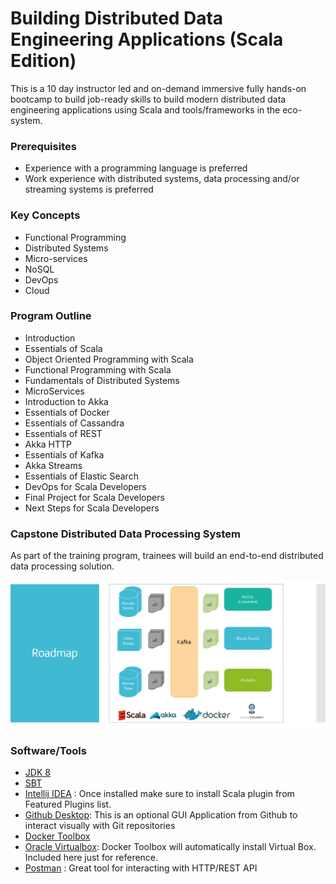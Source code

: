 # Building Distributed Data Engineering Applications (Scala Edition)
This is a 10 day instructor led and on-demand immersive fully hands-on bootcamp to build job-ready skills to build modern distributed data engineering applications using Scala and tools/frameworks in the eco-system.

### Prerequisites
* Experience with a programming language is preferred
* Work experience with distributed systems, data processing and/or streaming systems is preferred

### Key Concepts
* Functional Programming
* Distributed Systems
* Micro-services
* NoSQL
* DevOps
* Cloud

### Program Outline
* Introduction
* Essentials of Scala
* Object Oriented Programming with Scala
* Functional Programming with Scala
* Fundamentals of Distributed Systems
* MicroServices
* Introduction to Akka
* Essentials of Docker
* Essentials of Cassandra
* Essentials of REST
* Akka HTTP
* Essentials of Kafka
* Akka Streams
* Essentials of Elastic Search
* DevOps for Scala Developers
* Final Project for Scala Developers
* Next Steps for Scala Developers

### Capstone Distributed Data Processing System
As part of the training program, trainees will build an end-to-end distributed data processing solution.

![Roadmap](./scala_program.PNG "High Level Architecture")

### Software/Tools
* [JDK 8](http://www.oracle.com/technetwork/java/javase/downloads/jdk8-downloads-2133151.html)
* [SBT](http://www.scala-sbt.org/)
* [Intellij IDEA](https://www.jetbrains.com/idea/download) : Once installed make sure to install Scala plugin from Featured Plugins list.
* [Github Desktop](https://desktop.github.com/): This is an optional GUI Application from Github to interact visually with Git repositories
* [Docker Toolbox](https://www.docker.com/products/docker-toolbox)
* [Oracle Virtualbox](https://www.virtualbox.org/): Docker Toolbox will automatically install Virtual Box. Included here just for reference.
* [Postman](https://www.getpostman.com/) : Great tool for interacting with HTTP/REST API
